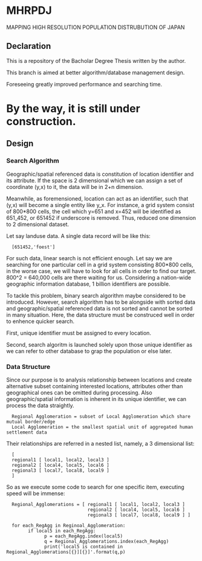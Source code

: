 # MHRPDJ
MAPPING HIGH RESOLUTION POPULATION DISTRUBUTION OF JAPAN

## Declaration

This is a repository of the Bacholar Degree Thesis written by the author. 

This branch is aimed at better algorithm/database management design. 

Foreseeing greatly improved performance and searching time.

# By the way, it is still under construction.


## Design

### Search Algorithm

Geographic/spatial referenced data is constitution of location identifier and its attribute. If the space is 2 dimensional which we can assign a set of coordinate (y,x) to it, the data will be in 2+n dimension.

Meanwhile, as foremensioned, location can act as an identifier, such that (y,x) will become a single entity like y_x. For instance, a grid system consist of 800\*800 cells, the cell which y=651 and x=452 will be identified as 651_452, or 651452 if underscore is removed. Thus, reduced one dimension to 2 dimensional dataset.

Let say landuse data. A single data record will be like this:

      [651452,'foest']

For such data, linear search is not efficient enough. Let say we are searching for one particular cell in a grid system consisting 800\*800 cells, in the worse case, we will have to look for all cells in order to find our target. 800^2 = 640,000 cells are there waiting for us. Considering a nation-wide geographic information database, 1 billion identifiers are possible.

To tackle this problem, binary search algorithm maybe considered to be introduced. However, search algorithm has to be alongside with sorted data and geographic/spatial referenced data is not sorted and cannot be sorted in many situation. Here, the data structure must be construced well in order to enhence quicker search.

First, unique identifier must be assigned to every location.

Second, search algoritm is launched solely upon those unique identifier as we can refer to other database to grap the population or else later.

### Data Structure

Since our purpose is to analysis relationship between locations and create alternative subset containing interested locations, attributes other than geographical ones can be omitted during processing. Also geographic/spatial information is inherent in its unique identifier, we can process the data straightly.

      Regional Agglomeration = subset of Local Agglomeration which share mutual border/edge
      Local Agglomeration = the smallest spatial unit of aggregated human settlement data

Their relationships are referred in a nested list, namely, a 3 dimensional list:
      
      [
      regional1 [ local1, local2, local3 ]
      regional2 [ local4, local5, local6 ]
      regional3 [ local7, local8, local9 ]
      ]

So as we execute some code to search for one specific item, executing speed will be immense:

      Regional_Agglomerations = [ regional1 [ local1, local2, local3 ]
                                  regional2 [ local4, local5, local6 ]
                                  regional3 [ local7, local8, local9 ] ]
      
      for each_RegAgg in Reginoal_Agglomeration:
            if local5 in each_RegAgg:
                  p = each_RegAgg.index(local5)
                  q = Regional_Agglomerations.index(each_RegAgg)
                  print('local5 is contained in Regional_Agglomerations[{}][{}]'.format(q,p)
                  
                  
